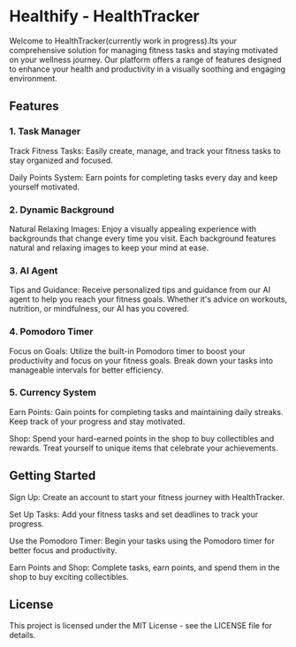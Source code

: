 # Healthify - HealthTracker
Welcome to HealthTracker(currently work in progress).Its your comprehensive solution for managing fitness tasks and staying motivated on your wellness journey. Our platform offers a range of features designed to enhance your health and productivity in a visually soothing and engaging environment.

## Features
### 1. Task Manager
Track Fitness Tasks: Easily create, manage, and track your fitness tasks to stay organized and focused.

Daily Points System: Earn points for completing tasks every day and keep yourself motivated.

### 2. Dynamic Background
Natural Relaxing Images: Enjoy a visually appealing experience with backgrounds that change every time you visit. Each background features natural and relaxing images to keep your mind at ease.

### 3. AI Agent
Tips and Guidance: Receive personalized tips and guidance from our AI agent to help you reach your fitness goals. Whether it's advice on workouts, nutrition, or mindfulness, our AI has you covered.

### 4. Pomodoro Timer
Focus on Goals: Utilize the built-in Pomodoro timer to boost your productivity and focus on your fitness goals. Break down your tasks into manageable intervals for better efficiency.

### 5. Currency System
Earn Points: Gain points for completing tasks and maintaining daily streaks. Keep track of your progress and stay motivated.

Shop: Spend your hard-earned points in the shop to buy collectibles and rewards. Treat yourself to unique items that celebrate your achievements.

## Getting Started
Sign Up: Create an account to start your fitness journey with HealthTracker.

Set Up Tasks: Add your fitness tasks and set deadlines to track your progress.

Use the Pomodoro Timer: Begin your tasks using the Pomodoro timer for better focus and productivity.

Earn Points and Shop: Complete tasks, earn points, and spend them in the shop to buy exciting collectibles.

## License
This project is licensed under the MIT License - see the LICENSE file for details.
